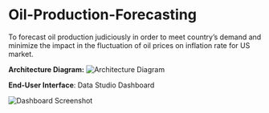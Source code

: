# Oil-Production-Forecasting
To forecast oil production judiciously in order to meet country’s demand and minimize the impact in the fluctuation of oil prices on inflation rate for US market.

**Architecture Diagram:**
![Architecture Diagram](https://user-images.githubusercontent.com/52981642/154841569-2c5aec78-8b89-49a5-b251-d32a25d384dd.png)

**End-User Interface**: Data Studio Dashboard

![Dashboard Screenshot](https://user-images.githubusercontent.com/52981642/154841738-7b810c73-b1ba-4859-9c50-4b8566a05d57.png)
